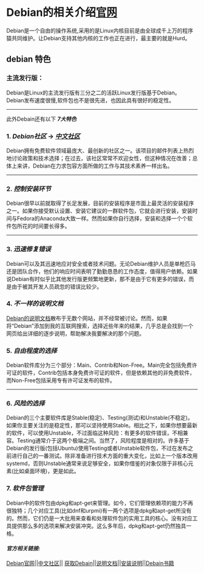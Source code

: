 # Debian的相关介绍[官网](https://www.debian.org/)

Debian是一个自由的操作系统,采用的是Linux内核目前是由全球成千上万的程序猿共同维护。让Debian支持其他内核的工作也正在进行，最主要的就是Hurd。

## debian 特色

### 主流发行版：

Debian是Linux的主流发行版有三分之二的活跃Linux发行版基于Debian。Debian发布速度很慢,软件包也不是很先进，也因此具有很好的稳定性。
***
此外Debain还有以下
***7大特色***

### 1. *Debian社区* -> [*中文社区*](https://www.debiancn.org/)

Debian拥有免费软件领域最庞大、最创新的社区之一。该项目的邮件列表上热烈地讨论政策和技术选择；在过去，该社区常常不欢迎女性，但这种情况在改善；总体上来讲，Debian在力求包容方面所做的工作与其技术素养一样出名。
***

### 2. *控制安装环节*

Debian很早以前就取得了长足发展，目前的安装程序是市面上最灵活的安装程序之一。如果你接受默认设置、安装它建议的一群软件包，它就会进行安装，安装时间与Fedora的Anaconda大致一样。然而如果你自行选择，安装和选择一个个软件包所花的时间要长得多。
***

### 3. *迅速修复错误*

Debian可以及其迅速地应对安全或者技术问题。无论Debian维护人员是单枪匹马还是团队合作，他们的响应时间表明了勤勤恳恳的工作态度，值得用户依赖。如果说Debian有时似乎比其他发行版更频繁地更新，那不是由于它有更多的错误，而是由于被其开发人员疏忽的错误比较少。

### 4. *不一样的说明文档*

[Debian的说明文档](https://www.debian.org/doc/)散布于无数个网站，并不经常被讨论。然而，如果将“Debian”添加到我的互联网搜索，选择近些年来的结果，几乎总是会找到一个网页给出详细的逐步说明，帮助解决我要解决的那个问题。

### 5. *自由程度的选择*

Debian软件库分为三个部分：Main、Contrib和Non-Free。Main完全包括免费许可证的软件，Contrib包括本身免费许可证的软件，但是依赖其他的非免费软件，而Non-Free包括采用专有许可证发布的软件。
***

### 6. *风险的选择*

Debian的三个主要软件库是Stable(稳定)、Testing(测试)和Unstable(不稳定)。如果你主要关注的是稳定性，那可以坚持使用Stable。相比之下，如果你想要最新的软件，可以使用Unstable，不过面临这种风险：有更多的软件错误，不相兼容。Testing通常介于这两个极端之间。当然了，风险程度是相对的。许多基于Debian的发行版(包括Ubuntu)使用Testing或者Unstable软件包，不过在发布之前进行自己的一番测试。除非准备进行技术方面的重大变化，比如上一个版本改用systemd，否则Unstable通常来说足够安全，如果你借鉴的对象仅限于非核心元素(比如桌面环境)，更是如此。

### 7. *软件包管理*

Debian中的软件包由dpkg和apt-get来管理。如今，它们管理依赖项的能力不再很独特；几个对应工具(比如dnf和urpmi)有一两个选项是dpkg和apt-get所没有的。然而，它们仍是一大批用来查看和处理软件包的实用工具的核心。没有对应工具提供那么多的选项来解决安装冲突。这么多年后，dpkg和apt-get仍然独具一格。

#### ***官方相关链接:***

[Debian官网](https://www.debian.org/)||[中文社区](https://www.debiancn.org/)||
[获取Debain](https://www.debian.org/distrib/)||[说明文档](https://www.debian.org/doc/)||[安装说明](https://www.debian.org/releases/stable/installmanual)||[Debain书籍](https://www.debian.org/doc/books)

